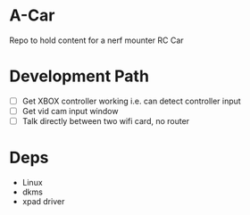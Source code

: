 # A-Car
Repo to hold content for a nerf mounter RC Car

# Development Path
- [ ] Get XBOX controller working i.e. can detect controller input
- [ ] Get vid cam input window
- [ ] Talk directly between two wifi card, no router

# Deps
- Linux
- dkms
- xpad driver
